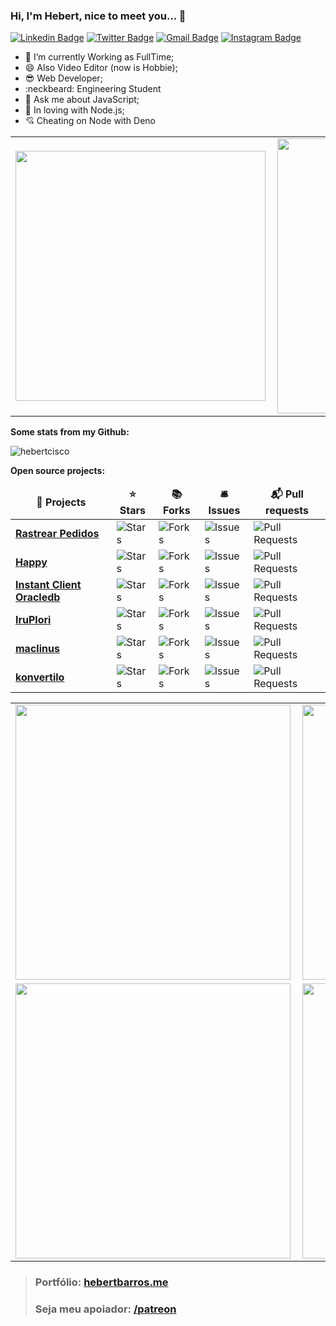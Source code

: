 ### Hi, I'm Hebert, nice to meet you... 👋

[![Linkedin Badge](https://img.shields.io/badge/-LinkedIn-blue?style=flat-square&logo=Linkedin&logoColor=white&link=https://www.linkedin.com/in/hebert-f-barros/)](https://www.linkedin.com/in/hebert-f-barros/)
[![Twitter Badge](https://img.shields.io/badge/-Twitter-1ca0f1?style=flat-square&labelColor=1ca0f1&logo=twitter&logoColor=white&link=https://twitter.com/hebertcisco)](https://twitter.com/hebertcisco)
[![Gmail Badge](https://img.shields.io/badge/-Gmail-c14438?style=flat-square&logo=Gmail&logoColor=white&link=mailto:tecnobertinfo@gmail.com)](mailto:tecnobertinfo@gmail.com)
[![Instagram Badge](https://img.shields.io/badge/-Instagram-C13584?style=flat-square&labelColor=C13584&logo=instagram&logoColor=white&link=https://www.instagram.com/hebert.js/)](https://www.instagram.com/hebert.js/)

- 🔭 I’m currently Working as FullTime;
- 😄 Also Video Editor (now is Hobbie);
- :sunglasses: Web Developer;
- :neckbeard: Engineering Student
- 💬 Ask me about JavaScript;
- :green_heart: In loving with Node.js;
- :cupid: Cheating on Node with Deno

<center>
<table>
  <tr>
      <td><img width="400px" align="left" src="https://github-readme-stats.vercel.app/api/top-langs/?username=hebertcisco&hide=html&layout=compact&theme=github_dark" /></td>
      <td><img width="440px" align="left" src="https://github-readme-stats.vercel.app/api?username=hebertcisco&theme=github_dark&show_icons=true" /></td>
  </tr>  
</table>
</center>

**Some stats from my Github:** 
<p align=left> <img src=https://komarev.com/ghpvc/?username=hebertcisco alt=hebertcisco /> </p>

**Open source projects:**  
<table>
  <thead align="center">
    <tr border: none;>
      <td><b>🎁 Projects</b></td>
      <td><b>⭐ Stars</b></td>
      <td><b>📚 Forks</b></td>
      <td><b>🛎 Issues</b></td>
      <td><b>📬 Pull requests</b></td>
    </tr>
  </thead>
  <tbody>
    <tr>
      <td><a href="https://github.com/hebertcisco/rastrearpedidos"><b>Rastrear Pedidos</b></a></td>
      <td><img alt="Stars" src="https://img.shields.io/github/stars/hebertcisco/rastrearpedidos?style=flat-square&labelColor=343b41"/></td>
      <td><img alt="Forks" src="https://img.shields.io/github/forks/hebertcisco/rastrearpedidos?style=flat-square&labelColor=343b41"/></td>
      <td><img alt="Issues" src="https://img.shields.io/github/issues/hebertcisco/rastrearpedidos?style=flat-square&labelColor=343b41"/></td>
      <td><img alt="Pull Requests" src="https://img.shields.io/github/issues-pr/hebertcisco/rastrearpedidos?style=flat-square&labelColor=343b41"/></td>
    </tr>
    <tr>
      <td><a href="https://github.com/hebertcisco/happy"><b>Happy</b></a></td>
      <td><img alt="Stars" src="https://img.shields.io/github/stars/hebertcisco/happy?style=flat-square&labelColor=343b41"/></td>
      <td><img alt="Forks" src="https://img.shields.io/github/forks/hebertcisco/happy?style=flat-square&labelColor=343b41"/></td>
      <td><img alt="Issues" src="https://img.shields.io/github/issues/hebertcisco/happy?style=flat-square&labelColor=343b41"/></td>
      <td><img alt="Pull Requests" src="https://img.shields.io/github/issues-pr/hebertcisco/happy?style=flat-square&labelColor=343b41"/></td>
    </tr>
    <tr>
      <td><a href="https://github.com/hebertcisco/happy"><b>Instant Client Oracledb</b></a></td>
      <td><img alt="Stars" src="https://img.shields.io/github/stars/hebertcisco/instantclient_oracledb?style=flat-square&labelColor=343b41"/></td>
      <td><img alt="Forks" src="https://img.shields.io/github/forks/hebertcisco/instantclient_oracledb?style=flat-square&labelColor=343b41"/></td>
      <td><img alt="Issues" src="https://img.shields.io/github/issues/hebertcisco/instantclient_oracledb?style=flat-square&labelColor=343b41"/></td>
      <td><img alt="Pull Requests" src="https://img.shields.io/github/issues-pr/hebertcisco/instantclient_oracledb?style=flat-square&labelColor=343b41"/></td>
    </tr>
    <tr>
      <td><a href="https://github.com/hebertcisco/happy"><b>IruPlori</b></a></td>
      <td><img alt="Stars" src="https://img.shields.io/github/stars/hebertcisco/IruPlori?style=flat-square&labelColor=343b41"/></td>
      <td><img alt="Forks" src="https://img.shields.io/github/forks/hebertcisco/IruPlori?style=flat-square&labelColor=343b41"/></td>
      <td><img alt="Issues" src="https://img.shields.io/github/issues/hebertcisco/IruPlori?style=flat-square&labelColor=343b41"/></td>
      <td><img alt="Pull Requests" src="https://img.shields.io/github/issues-pr/hebertcisco/IruPlori?style=flat-square&labelColor=343b41"/></td>
    </tr>
    <tr>
      <td><a href="https://github.com/hebertcisco/maclinus"><b>maclinus</b></a></td>
      <td><img alt="Stars" src="https://img.shields.io/github/stars/hebertcisco/maclinus?style=flat-square&labelColor=343b41"/></td>
      <td><img alt="Forks" src="https://img.shields.io/github/forks/hebertcisco/maclinus?style=flat-square&labelColor=343b41"/></td>
      <td><img alt="Issues" src="https://img.shields.io/github/issues/hebertcisco/maclinus?style=flat-square&labelColor=343b41"/></td>
      <td><img alt="Pull Requests" src="https://img.shields.io/github/issues-pr/hebertcisco/maclinus?style=flat-square&labelColor=343b41"/></td>
    </tr>
     <tr>
      <td><a href="https://github.com/hebertcisco/konvertilo"><b>konvertilo</b></a></td>
      <td><img alt="Stars" src="https://img.shields.io/github/stars/hebertcisco/konvertilo?style=flat-square&labelColor=343b41"/></td>
      <td><img alt="Forks" src="https://img.shields.io/github/forks/hebertcisco/maclinus?style=flat-square&labelColor=343b41"/></td>
      <td><img alt="Issues" src="https://img.shields.io/github/issues/hebertcisco/konvertilo?style=flat-square&labelColor=343b41"/></td>
      <td><img alt="Pull Requests" src="https://img.shields.io/github/issues-pr/hebertcisco/konvertilo?style=flat-square&labelColor=343b41"/></td>
    </tr>
  </tbody>
</table>

<center>
  
<table>
  <tr>
      <td><a href="https://github.com/hebertcisco/matrix-effect-javascript"><img width="440px" align="left" src="https://github-readme-stats.vercel.app/api/pin/?username=hebertcisco&repo=matrix-effect-javascript" /></a></td>
     <td><a href="https://github.com/hebertcisco/instantclient_oracledb"><img width="440px" align="left" src="https://github-readme-stats.vercel.app/api/pin/?username=hebertcisco&repo=instantclient_oracledb" /></a></td>
    
  </tr>  
  <tr>
      <td><a href="https://github.com/hebertcisco/randpass"><img width="440px" align="left" src="https://github-readme-stats.vercel.app/api/pin/?username=hebertcisco&repo=randpass" /></a></td>
     <td><a href="https://github.com/hebertcisco/maclinus"><img width="440px" align="left" src="https://github-readme-stats.vercel.app/api/pin/?username=hebertcisco&repo=maclinus" /></a></td>
    
  </tr>  
</table>
</center>

> ### Portfólio: [hebertbarros.me](https://hebertbarros.now.sh/)
> ### Seja meu apoiador: [/patreon](https://github.com/hebertcisco/hebertcisco/blob/main/.github/patreon.md)
